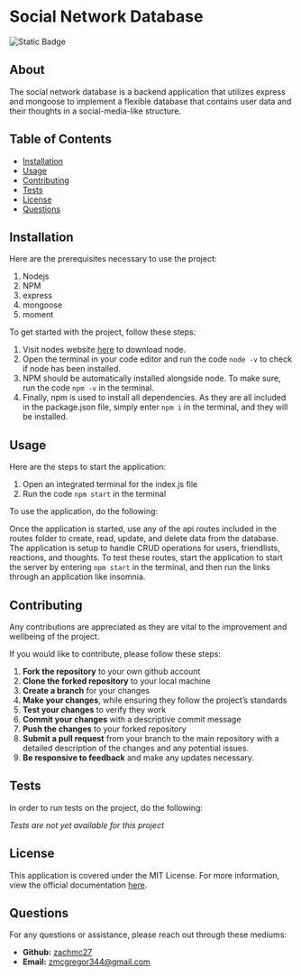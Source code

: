 
  # Social Network Database
  
  ![Static Badge](https://img.shields.io/badge/License-MIT-blue.svg)
  
  ## About

  The social network database is a backend application that utilizes express and mongoose to implement a flexible database that contains user data and their thoughts in a social-media-like structure.
   

   
  ## Table of Contents 
  - [Installation](#installation)
  - [Usage](#usage)
  - [Contributing](#contributing)
  - [Tests](#tests)
  - [License](#license)
  - [Questions](#questions)
   

   
  ## Installation
   
  Here are the prerequisites necessary to use the project:
   
  1. Nodejs
2. NPM
3. express
4. mongoose
5. moment

  
  To get started with the project, follow these steps:
   
  1. Visit nodes website [here](https://nodejs.org/en/download) to download node.
2. Open the terminal in your code editor and run the code ` node -v ` to check if node has been installed.
3. NPM should be automatically installed alongside node. To make sure, run the code ` npm -v ` in the terminal.
4. Finally, npm is used to install all dependencies. As they are all included in the package.json file, simply enter ` npm i ` in the terminal, and they will be installed.

   

   
  ## Usage 
   
  Here are the steps to start the application:
   
  1. Open an integrated terminal for the index.js file
2. Run the code `npm start` in the terminal

  
  To use the application, do the following:

  Once the application is started, use any of the api routes included in the routes folder to create, read, update, and delete data from the database. The application is setup to handle CRUD operations for users, friendlists, reactions, and thoughts. To test these routes, start the application to start the server by entering ` npm start ` in the terminal, and then run the links through an application like insomnia.
    
  ## Contributing
   
  Any contributions are appreciated as they are vital to the improvement and wellbeing of the project.

  If you would like to contribute, please follow these steps:

  1. **Fork the repository** to your own github account
2. **Clone the forked repository** to your local machine
3. **Create a branch** for your changes
4. **Make your changes**, while ensuring they follow the project’s standards
5. **Test your changes** to verify they work
6. **Commit your changes** with a descriptive commit message
7. **Push the changes** to your forked repository
8. **Submit a pull request** from your branch to the main repository with a detailed description of the changes and any potential issues.
9. **Be responsive to feedback** and make any updates necessary.

   

   
  ## Tests
   
  In order to run tests on the project, do the following:
   
  *Tests are not yet available for this project*
   

   
  ## License 
   
  This application is covered under the MIT License. For more information, view the official documentation [here](https://opensource.org/license/MIT).
   

   
  ## Questions
   
  For any questions or assistance, please reach out through these mediums:
   
  - **Github:** [zachmc27](https://github.com/zachmc27)
  - **Email:** <zmcgregor344@gmail.com>

  